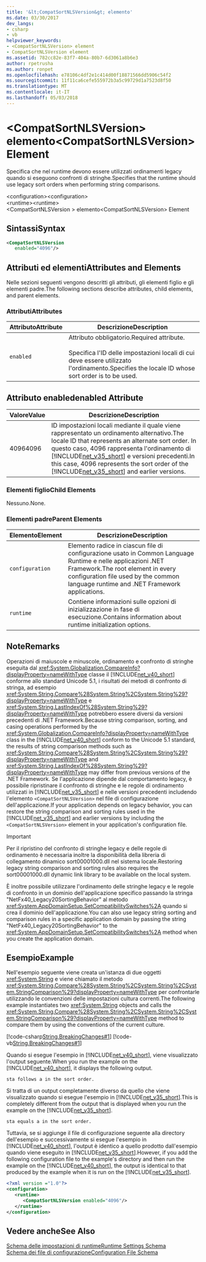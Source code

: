 ```yaml
---
title: '&lt;CompatSortNLSVersion&gt; elemento'
ms.date: 03/30/2017
dev_langs:
- csharp
- vb
helpviewer_keywords:
- <CompatSortNLSVersion> element
- CompatSortNLSVersion element
ms.assetid: 782cc82e-83f7-404a-80b7-6d3061a8b6e3
author: rpetrusha
ms.author: ronpet
ms.openlocfilehash: e78106c4df2e1c414d00f18871566dd5906c54f2
ms.sourcegitcommit: 11f11ca6cefe555972b3a5c99729d1a7523d8f50
ms.translationtype: MT
ms.contentlocale: it-IT
ms.lasthandoff: 05/03/2018
---
```

# <a name="ltcompatsortnlsversiongt-element"></a><span data-ttu-id="81df6-102">&lt;CompatSortNLSVersion&gt; elemento</span><span class="sxs-lookup"><span data-stu-id="81df6-102">&lt;CompatSortNLSVersion&gt; Element</span></span>
<span data-ttu-id="81df6-103">Specifica che nel runtime devono essere utilizzati ordinamenti legacy quando si eseguono confronti di stringhe.</span><span class="sxs-lookup"><span data-stu-id="81df6-103">Specifies that the runtime should use legacy sort orders when performing string comparisons.</span></span>  
  
 <span data-ttu-id="81df6-104">\<configuration></span><span class="sxs-lookup"><span data-stu-id="81df6-104">\<configuration></span></span>  
<span data-ttu-id="81df6-105">\<runtime></span><span class="sxs-lookup"><span data-stu-id="81df6-105">\<runtime></span></span>  
<span data-ttu-id="81df6-106">\<CompatSortNLSVersion > elemento</span><span class="sxs-lookup"><span data-stu-id="81df6-106">\<CompatSortNLSVersion> Element</span></span>  
  
## <a name="syntax"></a><span data-ttu-id="81df6-107">Sintassi</span><span class="sxs-lookup"><span data-stu-id="81df6-107">Syntax</span></span>  
  
```xml  
<CompatSortNLSVersion    
   enabled="4096"/>  
```  
  
## <a name="attributes-and-elements"></a><span data-ttu-id="81df6-108">Attributi ed elementi</span><span class="sxs-lookup"><span data-stu-id="81df6-108">Attributes and Elements</span></span>  
 <span data-ttu-id="81df6-109">Nelle sezioni seguenti vengono descritti gli attributi, gli elementi figlio e gli elementi padre.</span><span class="sxs-lookup"><span data-stu-id="81df6-109">The following sections describe attributes, child elements, and parent elements.</span></span>  
  
### <a name="attributes"></a><span data-ttu-id="81df6-110">Attributi</span><span class="sxs-lookup"><span data-stu-id="81df6-110">Attributes</span></span>  
  
|<span data-ttu-id="81df6-111">Attributo</span><span class="sxs-lookup"><span data-stu-id="81df6-111">Attribute</span></span>|<span data-ttu-id="81df6-112">Descrizione</span><span class="sxs-lookup"><span data-stu-id="81df6-112">Description</span></span>|  
|---------------|-----------------|  
|`enabled`|<span data-ttu-id="81df6-113">Attributo obbligatorio.</span><span class="sxs-lookup"><span data-stu-id="81df6-113">Required attribute.</span></span><br /><br /> <span data-ttu-id="81df6-114">Specifica l'ID delle impostazioni locali di cui deve essere utilizzato l'ordinamento.</span><span class="sxs-lookup"><span data-stu-id="81df6-114">Specifies the locale ID whose sort order is to be used.</span></span>|  
  
## <a name="enabled-attribute"></a><span data-ttu-id="81df6-115">Attributo enabled</span><span class="sxs-lookup"><span data-stu-id="81df6-115">enabled Attribute</span></span>  
  
|<span data-ttu-id="81df6-116">Valore</span><span class="sxs-lookup"><span data-stu-id="81df6-116">Value</span></span>|<span data-ttu-id="81df6-117">Descrizione</span><span class="sxs-lookup"><span data-stu-id="81df6-117">Description</span></span>|  
|-----------|-----------------|  
|<span data-ttu-id="81df6-118">4096</span><span class="sxs-lookup"><span data-stu-id="81df6-118">4096</span></span>|<span data-ttu-id="81df6-119">ID impostazioni locali mediante il quale viene rappresentato un ordinamento alternativo.</span><span class="sxs-lookup"><span data-stu-id="81df6-119">The locale ID that represents an alternate sort order.</span></span> <span data-ttu-id="81df6-120">In questo caso, 4096 rappresenta l'ordinamento di [!INCLUDE[net_v35_short](../../../../../includes/net-v35-short-md.md)] e versioni precedenti.</span><span class="sxs-lookup"><span data-stu-id="81df6-120">In this case, 4096 represents the sort order of the [!INCLUDE[net_v35_short](../../../../../includes/net-v35-short-md.md)] and earlier versions.</span></span>|  
  
### <a name="child-elements"></a><span data-ttu-id="81df6-121">Elementi figlio</span><span class="sxs-lookup"><span data-stu-id="81df6-121">Child Elements</span></span>  
 <span data-ttu-id="81df6-122">Nessuno.</span><span class="sxs-lookup"><span data-stu-id="81df6-122">None.</span></span>  
  
### <a name="parent-elements"></a><span data-ttu-id="81df6-123">Elementi padre</span><span class="sxs-lookup"><span data-stu-id="81df6-123">Parent Elements</span></span>  
  
|<span data-ttu-id="81df6-124">Elemento</span><span class="sxs-lookup"><span data-stu-id="81df6-124">Element</span></span>|<span data-ttu-id="81df6-125">Descrizione</span><span class="sxs-lookup"><span data-stu-id="81df6-125">Description</span></span>|  
|-------------|-----------------|  
|`configuration`|<span data-ttu-id="81df6-126">Elemento radice in ciascun file di configurazione usato in Common Language Runtime e nelle applicazioni .NET Framework.</span><span class="sxs-lookup"><span data-stu-id="81df6-126">The root element in every configuration file used by the common language runtime and .NET Framework applications.</span></span>|  
|`runtime`|<span data-ttu-id="81df6-127">Contiene informazioni sulle opzioni di inizializzazione in fase di esecuzione.</span><span class="sxs-lookup"><span data-stu-id="81df6-127">Contains information about runtime initialization options.</span></span>|  
  
## <a name="remarks"></a><span data-ttu-id="81df6-128">Note</span><span class="sxs-lookup"><span data-stu-id="81df6-128">Remarks</span></span>  
 <span data-ttu-id="81df6-129">Operazioni di maiuscole e minuscole, ordinamento e confronto di stringhe eseguita dal <xref:System.Globalization.CompareInfo?displayProperty=nameWithType> classe il [!INCLUDE[net_v40_short](../../../../../includes/net-v40-short-md.md)] conforme allo standard Unicode 5.1, i risultati dei metodi di confronto di stringa, ad esempio <xref:System.String.Compare%28System.String%2CSystem.String%29?displayProperty=nameWithType> e <xref:System.String.LastIndexOf%28System.String%29?displayProperty=nameWithType> potrebbero essere diversi da versioni precedenti di .NET Framework.</span><span class="sxs-lookup"><span data-stu-id="81df6-129">Because string comparison, sorting, and casing operations performed by the <xref:System.Globalization.CompareInfo?displayProperty=nameWithType> class in the [!INCLUDE[net_v40_short](../../../../../includes/net-v40-short-md.md)] conform to the Unicode 5.1 standard, the results of string comparison methods such as <xref:System.String.Compare%28System.String%2CSystem.String%29?displayProperty=nameWithType> and <xref:System.String.LastIndexOf%28System.String%29?displayProperty=nameWithType> may differ from previous versions of the .NET Framework.</span></span> <span data-ttu-id="81df6-130">Se l'applicazione dipende dal comportamento legacy, è possibile ripristinare il confronto di stringhe e le regole di ordinamento utilizzati in [!INCLUDE[net_v35_short](../../../../../includes/net-v35-short-md.md)] e nelle versioni precedenti includendo l'elemento `<CompatSortNLSVersion>` nel file di configurazione dell'applicazione.</span><span class="sxs-lookup"><span data-stu-id="81df6-130">If your application depends on legacy behavior, you can restore the string comparison and sorting rules used in the [!INCLUDE[net_v35_short](../../../../../includes/net-v35-short-md.md)] and earlier versions by including the `<CompatSortNLSVersion>` element in your application's configuration file.</span></span>  
  
> [!IMPORTANT]
>  <span data-ttu-id="81df6-131">Per il ripristino del confronto di stringhe legacy e delle regole di ordinamento è necessaria inoltre la disponibilità della libreria di collegamento dinamico sort00001000.dll nel sistema locale.</span><span class="sxs-lookup"><span data-stu-id="81df6-131">Restoring legacy string comparison and sorting rules also requires the sort00001000.dll dynamic link library to be available on the local system.</span></span>  
  
 <span data-ttu-id="81df6-132">È inoltre possibile utilizzare l'ordinamento delle stringhe legacy e le regole di confronto in un dominio dell'applicazione specifico passando la stringa "NetFx40_Legacy20SortingBehavior" al metodo <xref:System.AppDomainSetup.SetCompatibilitySwitches%2A> quando si crea il dominio dell'applicazione.</span><span class="sxs-lookup"><span data-stu-id="81df6-132">You can also use legacy string sorting and comparison rules in a specific application domain by passing the string "NetFx40_Legacy20SortingBehavior" to the <xref:System.AppDomainSetup.SetCompatibilitySwitches%2A> method when you create the application domain.</span></span>  
  
## <a name="example"></a><span data-ttu-id="81df6-133">Esempio</span><span class="sxs-lookup"><span data-stu-id="81df6-133">Example</span></span>  
 <span data-ttu-id="81df6-134">Nell'esempio seguente viene creata un'istanza di due oggetti <xref:System.String> e viene chiamato il metodo <xref:System.String.Compare%28System.String%2CSystem.String%2CSystem.StringComparison%29?displayProperty=nameWithType> per confrontarle utilizzando le convenzioni delle impostazioni cultura correnti.</span><span class="sxs-lookup"><span data-stu-id="81df6-134">The following example instantiates two <xref:System.String> objects and calls the <xref:System.String.Compare%28System.String%2CSystem.String%2CSystem.StringComparison%29?displayProperty=nameWithType> method to compare them by using the conventions of the current culture.</span></span>  
  
 [!code-csharp[String.BreakingChanges#1](../../../../../samples/snippets/csharp/VS_Snippets_CLR/string.breakingchanges/cs/example1.cs#1)]
 [!code-vb[String.BreakingChanges#1](../../../../../samples/snippets/visualbasic/VS_Snippets_CLR/string.breakingchanges/vb/example1.vb#1)]  
  
 <span data-ttu-id="81df6-135">Quando si esegue l'esempio in [!INCLUDE[net_v40_short](../../../../../includes/net-v40-short-md.md)], viene visualizzato l'output seguente.</span><span class="sxs-lookup"><span data-stu-id="81df6-135">When you run the example on the [!INCLUDE[net_v40_short](../../../../../includes/net-v40-short-md.md)], it displays the following output.</span></span>  
  
```  
sta follows a in the sort order.  
```  
  
 <span data-ttu-id="81df6-136">Si tratta di un output completamente diverso da quello che viene visualizzato quando si esegue l'esempio in [!INCLUDE[net_v35_short](../../../../../includes/net-v35-short-md.md)].</span><span class="sxs-lookup"><span data-stu-id="81df6-136">This is completely different from the output that is displayed when you run the example on the [!INCLUDE[net_v35_short](../../../../../includes/net-v35-short-md.md)].</span></span>  
  
```  
sta equals a in the sort order.  
```  
  
 <span data-ttu-id="81df6-137">Tuttavia, se si aggiunge il file di configurazione seguente alla directory dell'esempio e successivamente si esegue l'esempio in [!INCLUDE[net_v40_short](../../../../../includes/net-v40-short-md.md)], l'output è identico a quello prodotto dall'esempio quando viene eseguito in [!INCLUDE[net_v35_short](../../../../../includes/net-v35-short-md.md)].</span><span class="sxs-lookup"><span data-stu-id="81df6-137">However, if you add the following configuration file to the example's directory and then run the example on the [!INCLUDE[net_v40_short](../../../../../includes/net-v40-short-md.md)], the output is identical to that produced by the example when it is run on the [!INCLUDE[net_v35_short](../../../../../includes/net-v35-short-md.md)].</span></span>  
  
```xml  
<?xml version ="1.0"?>  
<configuration>  
   <runtime>  
      <CompatSortNLSVersion enabled="4096"/>  
   </runtime>  
</configuration>  
```  
  
## <a name="see-also"></a><span data-ttu-id="81df6-138">Vedere anche</span><span class="sxs-lookup"><span data-stu-id="81df6-138">See Also</span></span>  
 [<span data-ttu-id="81df6-139">Schema delle impostazioni di runtime</span><span class="sxs-lookup"><span data-stu-id="81df6-139">Runtime Settings Schema</span></span>](../../../../../docs/framework/configure-apps/file-schema/runtime/index.md)  
 [<span data-ttu-id="81df6-140">Schema dei file di configurazione</span><span class="sxs-lookup"><span data-stu-id="81df6-140">Configuration File Schema</span></span>](../../../../../docs/framework/configure-apps/file-schema/index.md)
